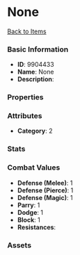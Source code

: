 # None



[Back to Items](../items.md)

### Basic Information

- **ID**: 9904433
- **Name**: None
- **Description**: 

### Properties


### Attributes

- **Category**: 2

### Stats


### Combat Values

- **Defense (Melee)**: 1
- **Defense (Pierce)**: 1
- **Defense (Magic)**: 1
- **Parry**: 1
- **Dodge**: 1
- **Block**: 1
- **Resistances**: 

### Assets


